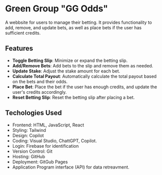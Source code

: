 # Green Group "GG Odds"

A webbsite for users to manage their betting. 
It provides functionality to add, remove, and update bets, as well as place bets if the user has sufficient credits.

## Features

- **Toggle Betting Slip**: Minimize or expand the betting slip.
- **Add/Remove Bets**: Add bets to the slip and remove them as needed.
- **Update Stake**: Adjust the stake amount for each bet.
- **Calculate Total Payout**: Automatically calculate the total payout based on the bets and their odds.
- **Place Bet**: Place the bet if the user has enough credits, and update the user's credits accordingly.
- **Reset Betting Slip**: Reset the betting slip after placing a bet.

## Techologies Used
- Frontend: HTML, JavaScript, React
- Styling: Tailwind
- Design: Copilot
- Coding: Visual Studio, ChattGPT, Copilot.
- Login: Firebase for identification
- Version Control: Git
- Hosting: GitHub
- Deployment: GitGub Pages
- Application Program interface (API) for data retreavment.
